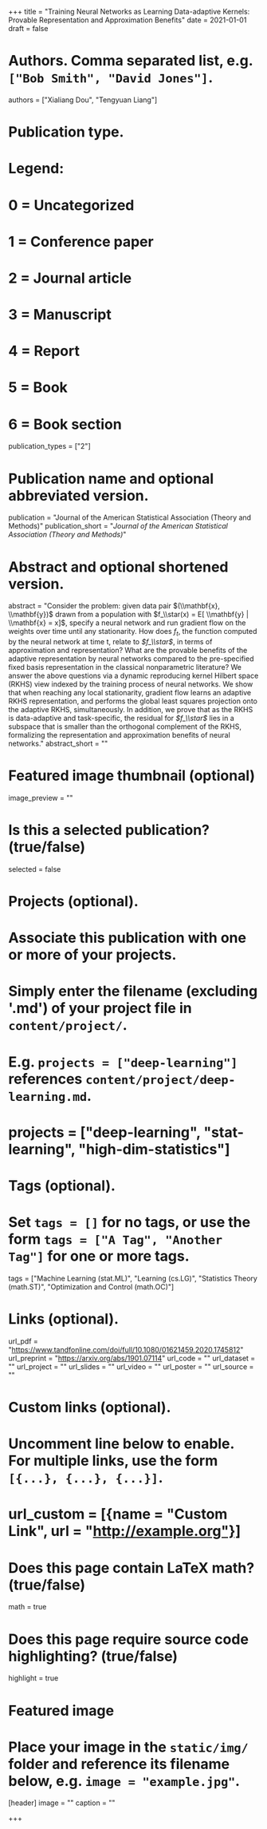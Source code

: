 +++
title = "Training Neural Networks as Learning Data-adaptive Kernels: Provable Representation and Approximation Benefits"
date = 2021-01-01
draft = false

# Authors. Comma separated list, e.g. `["Bob Smith", "David Jones"]`.
authors = ["Xialiang Dou", "Tengyuan Liang"]

# Publication type.
# Legend:
# 0 = Uncategorized
# 1 = Conference paper
# 2 = Journal article
# 3 = Manuscript
# 4 = Report
# 5 = Book
# 6 = Book section
publication_types = ["2"]

# Publication name and optional abbreviated version.
publication = "Journal of the American Statistical Association (Theory and Methods)"
publication_short = "*Journal of the American Statistical Association (Theory and Methods)*"

# Abstract and optional shortened version.
abstract = "Consider the problem: given data pair $(\\mathbf{x}, \\mathbf{y})$ drawn from a population with $f_\\star(x) = E[ \\mathbf{y} | \\mathbf{x} = x]$, specify a neural network and run gradient flow on the weights over time until any stationarity. How does *$f_t$*, the function computed by the neural network at time t, relate to *$f_\\star$*, in terms of approximation and representation? What are the provable benefits of the adaptive representation by neural networks compared to the pre-specified fixed basis representation in the classical nonparametric literature? We answer the above questions via a dynamic reproducing kernel Hilbert space (RKHS) view indexed by the training process of neural networks. We show that when reaching any local stationarity, gradient flow learns an adaptive RKHS representation, and performs the global least squares projection onto the adaptive RKHS, simultaneously. In addition, we prove that as the RKHS is data-adaptive and task-specific, the residual for *$f_\\star$* lies in a subspace that is smaller than the orthogonal complement of the RKHS, formalizing the representation and approximation benefits of neural networks."
abstract_short = ""

# Featured image thumbnail (optional)
image_preview = ""

# Is this a selected publication? (true/false)
selected = false

# Projects (optional).
#   Associate this publication with one or more of your projects.
#   Simply enter the filename (excluding '.md') of your project file in `content/project/`.
#   E.g. `projects = ["deep-learning"]` references `content/project/deep-learning.md`.
#   projects = ["deep-learning", "stat-learning", "high-dim-statistics"]

# Tags (optional).
#   Set `tags = []` for no tags, or use the form `tags = ["A Tag", "Another Tag"]` for one or more tags.
tags = ["Machine Learning (stat.ML)", "Learning (cs.LG)", "Statistics Theory (math.ST)", "Optimization and Control (math.OC)"]

# Links (optional).
url_pdf = "https://www.tandfonline.com/doi/full/10.1080/01621459.2020.1745812"
url_preprint = "https://arxiv.org/abs/1901.07114"
url_code = ""
url_dataset = ""
url_project = ""
url_slides = ""
url_video = ""
url_poster = ""
url_source = ""

# Custom links (optional).
#   Uncomment line below to enable. For multiple links, use the form `[{...}, {...}, {...}]`.
# url_custom = [{name = "Custom Link", url = "http://example.org"}]

# Does this page contain LaTeX math? (true/false)
math = true

# Does this page require source code highlighting? (true/false)
highlight = true

# Featured image
# Place your image in the `static/img/` folder and reference its filename below, e.g. `image = "example.jpg"`.
[header]
image = ""
caption = ""

+++
